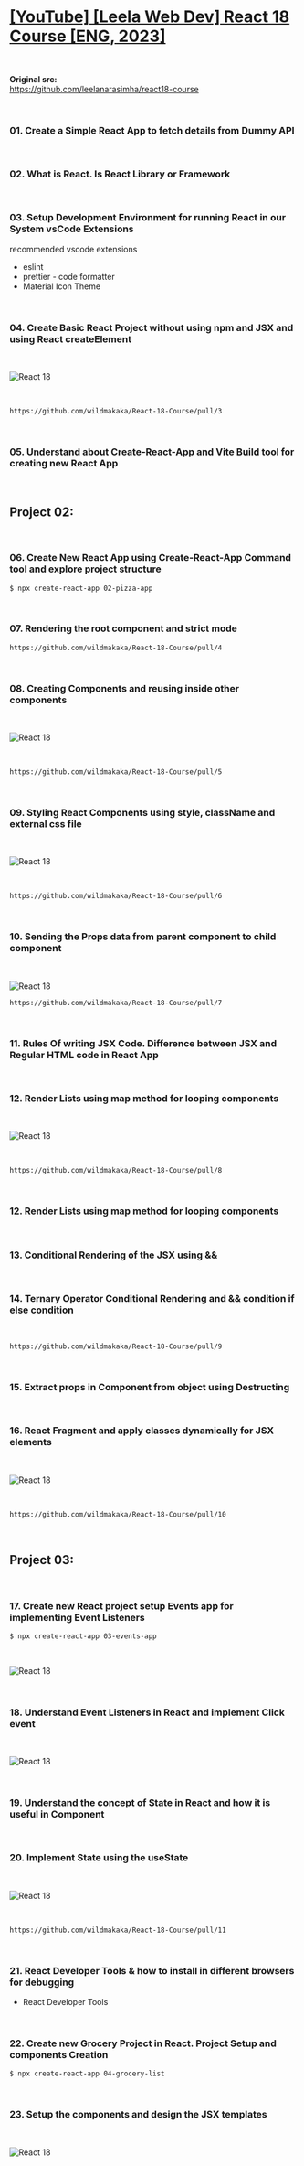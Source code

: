 # [[YouTube] [Leela Web Dev] React 18 Course [ENG, 2023]](https://www.youtube.com/playlist?list=PL_euSNU_eLbfR85E_hrFpIx7_-tCZCLku)

<br/>

**Original src:**  
https://github.com/leelanarasimha/react18-course

<br/>

### 01. Create a Simple React App to fetch details from Dummy API

<br/>

### 02. What is React. Is React Library or Framework

<br/>

### 03. Setup Development Environment for running React in our System vsCode Extensions

recommended vscode extensions

- eslint
- prettier - code formatter
- Material Icon Theme

<br/>

### 04. Create Basic React Project without using npm and JSX and using React createElement

<br/>

![React 18](/img/pic01.png 'React 18')

<br/>

```
https://github.com/wildmakaka/React-18-Course/pull/3
```

<br/>

### 05. Understand about Create-React-App and Vite Build tool for creating new React App

<br/>

## Project 02:

<br/>

### 06. Create New React App using Create-React-App Command tool and explore project structure

```
$ npx create-react-app 02-pizza-app
```

<br/>

### 07. Rendering the root component and strict mode

```
https://github.com/wildmakaka/React-18-Course/pull/4
```

<br/>

### 08. Creating Components and reusing inside other components

<br/>

![React 18](/img/pic02.png 'React 18')

<br/>

```
https://github.com/wildmakaka/React-18-Course/pull/5
```

<br/>

### 09. Styling React Components using style, className and external css file

<br/>

![React 18](/img/pic03.png 'React 18')

<br/>

```
https://github.com/wildmakaka/React-18-Course/pull/6
```

<br/>

### 10. Sending the Props data from parent component to child component

<br/>

![React 18](/img/pic04.png 'React 18')

```
https://github.com/wildmakaka/React-18-Course/pull/7
```

<br/>

### 11. Rules Of writing JSX Code. Difference between JSX and Regular HTML code in React App

<br/>

### 12. Render Lists using map method for looping components

<br/>

![React 18](/img/pic05.png 'React 18')

<br/>

```
https://github.com/wildmakaka/React-18-Course/pull/8
```

<br/>

### 12. Render Lists using map method for looping components

<br/>

### 13. Conditional Rendering of the JSX using &&

<br/>

### 14. Ternary Operator Conditional Rendering and && condition if else condition

<br/>

```
https://github.com/wildmakaka/React-18-Course/pull/9
```

<br/>

### 15. Extract props in Component from object using Destructing

<br/>

### 16. React Fragment and apply classes dynamically for JSX elements

<br/>

![React 18](/img/pic06.png 'React 18')

<br/>

```
https://github.com/wildmakaka/React-18-Course/pull/10
```

<br/>

## Project 03:

<br/>

### 17. Create new React project setup Events app for implementing Event Listeners

```
$ npx create-react-app 03-events-app
```

<br/>

![React 18](/img/pic07.png 'React 18')

<br/>

### 18. Understand Event Listeners in React and implement Click event

<br/>

![React 18](/img/pic08.png 'React 18')

<br/>

### 19. Understand the concept of State in React and how it is useful in Component

<br/>

### 20. Implement State using the useState

<br/>

![React 18](/img/pic09.png 'React 18')

<br/>

```
https://github.com/wildmakaka/React-18-Course/pull/11
```

<br/>

### 21. React Developer Tools & how to install in different browsers for debugging

- React Developer Tools

<br/>

### 22. Create new Grocery Project in React. Project Setup and components Creation

```
$ npx create-react-app 04-grocery-list
```

<br/>

### 23. Setup the components and design the JSX templates

<br/>

![React 18](/img/pic10.png 'React 18')
